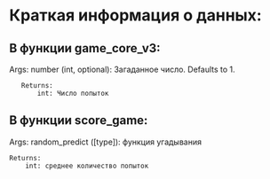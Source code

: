 # Краткая информация о данных:

## В функции game_core_v3:
Args:
           number (int, optional): Загаданное число. Defaults to 1.

       Returns:
           int: Число попыток

## В функции score_game:
Args:
        random_predict ([type]): функция угадывания

    Returns:
        int: среднее количество попыток